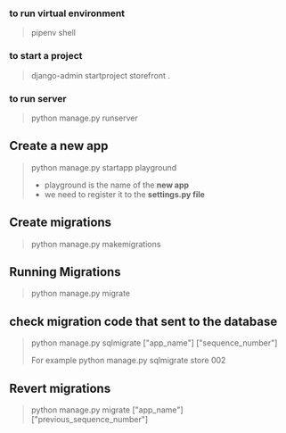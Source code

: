 ### to run virtual environment

> pipenv shell

<!-- ### to run a command inside virtual environment

> pipenv run -->

### to start a project

> django-admin startproject storefront .

### to run server

> python manage.py runserver

## Create a new app

> python manage.py startapp playground
>
> - playground is the name of the **new app**
> - we need to register it to the **settings.py file**

## Create migrations

> python manage.py makemigrations

## Running Migrations

> python manage.py migrate

## check migration code that sent to the database

> python manage.py sqlmigrate ["app_name"] ["sequence_number"]
>
> For example python manage.py sqlmigrate store 002

## Revert migrations

> python manage.py migrate ["app_name"] ["previous_sequence_number"]
